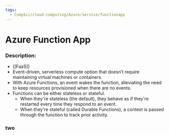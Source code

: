 ```yaml
---
tags:
  - CompSci/cloud-computing/Azure/service/functionapp
---
```

# Azure Function App
### Description:
- [[FaaS]]
- Event-driven, serverless compute option that doesn’t require maintaining virtual machines or containers.
- With Azure Functions, an event wakes the function, alleviating the need to keep resources provisioned when there are no events.
- Functions can be either stateless or stateful. 
	- When they're stateless (the default), they behave as if they're restarted every time they respond to an event. 
	- When they're stateful (called Durable Functions), a context is passed through the function to track prior activity.
### two